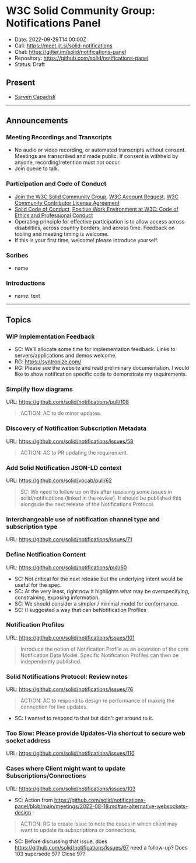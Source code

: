 # W3C Solid Community Group: Notifications Panel

* Date: 2022-09-29T14:00:00Z
* Call: https://meet.jit.si/solid-notifications
* Chat: https://gitter.im/solid/notifications-panel
* Repository: https://github.com/solid/notifications-panel
* Status: Draft


## Present
* [Sarven Capadisli](https://csarven.ca/#i)

---

## Announcements

### Meeting Recordings and Transcripts
* No audio or video recording, or automated transcripts without consent. Meetings are transcribed and made public. If consent is withheld by anyone, recording/retention must not occur.
* Join queue to talk.


### Participation and Code of Conduct
* [Join the W3C Solid Community Group](https://www.w3.org/community/solid/join), [W3C Account Request](http://www.w3.org/accounts/request), [W3C Community Contributor License Agreement](https://www.w3.org/community/about/agreements/cla/)
* [Solid Code of Conduct](https://github.com/solid/process/blob/main/code-of-conduct.md), [Positive Work Environment at W3C: Code of Ethics and Professional Conduct](https://www.w3.org/Consortium/cepc/)
* Operating principle for effective participation is to allow access across disabilities, across country borders, and across time. Feedback on tooling and meeting timing is welcome.
* If this is your first time, welcome! please introduce yourself.


### Scribes
* name

### Introductions

* name: text

---

## Topics

### WIP Implementation Feedback
* SC: We'll allocate some time for implementation feedback. Links to servers/applications and demos welcome.
* RG: https://syntropize.com/
* RG: Please see the website and read preliminary documentation. I would like to show notification specific code to demonstrate my requirements.

### Simplify flow diagrams
URL: https://github.com/solid/notifications/pull/108

>ACTION: AC to do minor updates.

### Discovery of Notification Subscription Metadata
URL: https://github.com/solid/notifications/issues/58

>ACTION: AC to PR updating the requirement.


### Add Solid Notification JSON-LD context
URL: https://github.com/solid/vocab/pull/62

>SC: We need to follow up on this after resolving some issues in solid/notifications (linked in the review). It should be published this alongside the next release of the Notifications Protocol.


### Interchangeable use of notification channel type and subscription type
URL: https://github.com/solid/notifications/issues/71


### Define Notification Content
URL: https://github.com/solid/notifications/pull/60

* SC: Not critical for the next release but the underlying intent would be useful for the spec.
* SC: At the very least, right now it highlights what may be overspecifying, constraining, exposing information.
* SC: We should consider a simpler / minimal model for conformance.
* SC: (I suggested a way that can beNotification Profiles

### Notification Profiles
URL: https://github.com/solid/notifications/issues/101

>Introduce the notion of Notification Profile as an extension of the core Notification Data Model.
>Specific Notification Profiles can then be independently published.


### Solid Notifications Protocol: Review notes
URL: https://github.com/solid/notifications/issues/76

>ACTION: AC to respond to design re performance of making the connection for live updates.

* SC: I wanted to respond to that but didn't get around to it.


### Too Slow: Please provide Updates-Via shortcut to secure web socket address
URL: https://github.com/solid/notifications/issues/110


### Cases where Client might want to update Subscriptions/Connections
URL: https://github.com/solid/notifications/issues/103

* SC: Action from https://github.com/solid/notifications-panel/blob/main/meetings/2022-08-18.md#an-alternative-websockets-design :

>ACTION: RG to create issue to note the cases in which client may want to update its subscriptions or connections.

* SC: Before discussing that issue, does https://github.com/solid/notifications/issues/97 need a follow-up? Does 103 supersede 97? Close 97?
